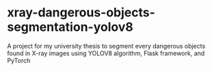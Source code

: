 # xray-dangerous-objects-segmentation-yolov8
A project for my university thesis to segment every dangerous objects found in X-ray images using YOLOV8 algorithm, Flask framework, and PyTorch
